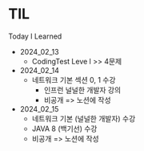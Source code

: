 # TIL
Today I Learned


- 2024_02_13
    - CodingTest Leve l  >>  4문제
- 2024_02_14
    - 네트워크 기본 섹션 0, 1 수강
        - 인프런 널널한 개발자 강의
        - 비공개 => 노션에 작성
- 2024_02_15
    - 네트워크 기본 (널널한 개발자) 수강
    - JAVA 8 (백기선) 수강
    - 비공개 => 노션에 작성
